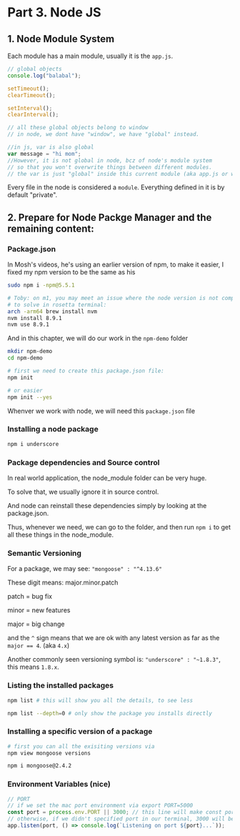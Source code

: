 # Part 3. Node JS

## 1. Node Module System

Each module has a main module, usually it is the `app.js`.

```js
// global objects
console.log("balabal");

setTimeout();
clearTimeout();

setInterval();
clearInterval();

// all these global objects belong to window
// in node, we dont have "window", we have "global" instead.

//in js, var is also global
var message = "hi mom";
//However, it is not global in node, bcz of node's module system
// so that you won't overwrite things between different modules.
// the var is just "global" inside this current module (aka app.js or whatever file it is defined.)
```

Every file in the node is considered a `module`. Everything defined in it is by default "private".

## 2. Prepare for Node Packge Manager and the remaining content:

### Package.json

In Mosh's videos, he's using an earlier version of npm, to make it easier, I fixed my npm version to be the same as his

```bash
sudo npm i -npm@5.5.1

# Toby: on m1, you may meet an issue where the node version is not compatible with this npm version,
# to solve in rosetta terminal:
arch -arm64 brew install nvm
nvm install 8.9.1
nvm use 8.9.1
```

And in this chapter, we will do our work in the `npm-demo` folder

```bash
mkdir npm-demo
cd npm-demo

# first we need to create this package.json file:
npm init

# or easier
npm init --yes
```

Whenver we work with node, we will need this `package.json` file

### Installing a node package

```bash
npm i underscore
```

### Package dependencies and Source control

In real world application, the node_module folder can be very huge.

To solve that, we usually ignore it in source control.

And node can reinstall these dependencies simply by looking at the package.json.

Thus, whenever we need, we can go to the folder, and then run `npm i` to get all these things in the node_module.

### Semantic Versioning

For a package, we may see: `"mongoose" : "^4.13.6"`

These digit means: major.minor.patch

patch = bug fix

minor = new features

major = big change

and the `^` sign means that we are ok with any latest version as far as the `major == 4`. (aka `4.x`)

Another commonly seen versioning symbol is: `"underscore" : "~1.8.3"`, this means `1.8.x`.

### Listing the installed packages

```bash
npm list # this will show you all the details, to see less

npm list --depth=0 # only show the package you installs directly
```

### Installing a specific version of a package

```bash
# first you can all the exisiting versions via
npm view mongoose versions

npm i mongoose@2.4.2
```

### Environment Variables (nice)

```js
// PORT
// if we set the mac port environment via export PORT=5000
const port = process.env.PORT || 3000; // this line will make const port = 5000!
// otherwise, if we didn't specified port in our terminal, 3000 will be returned as result of false || 3000
app.listen(port, () => console.log(`Listening on port ${port}...`));
```
